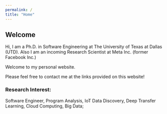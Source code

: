 ```yaml
---
permalink: /
title: "Home"
---
```


## Welcome

Hi, I am a Ph.D. in Software Engineering at The University of Texas at Dallas (UTD). Also I am an incoming Research Scientist at Meta Inc. (former Facebook Inc.)


Welcome to my personal website.


Please feel free to contact me at the links provided on this website!

### Research Interest:
Software Engineer,  Program Analysis, IoT Data Discovery, Deep Transfer Learning, Cloud Computing, Big Data;
